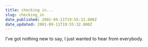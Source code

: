 ```yaml
---
title: checking in...
slug: checking_in
date_published: 2001-09-11T19:55:32.000Z
date_updated: 2001-09-11T19:55:32.000Z
---
```


I’ve got nothing new to say, I just wanted to hear from everybody.
